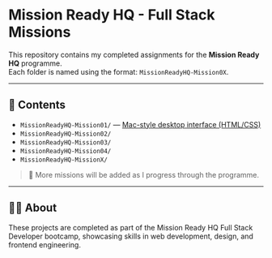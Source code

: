 # Mission Ready HQ - Full Stack Missions

This repository contains my completed assignments for the **Mission Ready HQ** programme.  
Each folder is named using the format: `MissionReadyHQ-Mission0X`.

---

## 📂 Contents

- `MissionReadyHQ-Mission01/` — [Mac-style desktop interface (HTML/CSS)](https://github.com/Lona44/MissionReadyHQ-Missions/tree/main/MissionReadyHQ-Mission01)
- `MissionReadyHQ-Mission02/` 
- `MissionReadyHQ-Mission03/`
- `MissionReadyHQ-Mission04/`
- `MissionReadyHQ-MissionX/`

> 📌 More missions will be added as I progress through the programme.

---

## 🧑‍💻 About

These projects are completed as part of the Mission Ready HQ Full Stack Developer bootcamp, showcasing skills in web development, design, and frontend engineering.

